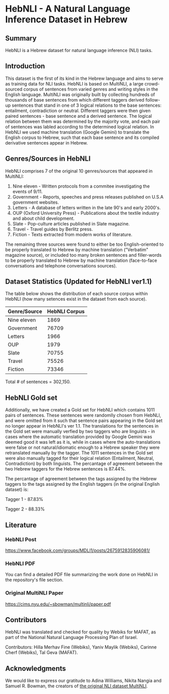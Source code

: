 # HebNLI - A Natural Language Inference Dataset in Hebrew

## Summary
HebNLI is a Hebrew dataset for natural language inference (NLI) tasks.

## Introduction
This dataset is the first of its kind in the Hebrew language and aims to serve as training data for NLI tasks.
HebNLI is based on MultiNLI, a large crowd-sourced corpus of sentences from varied genres and writing styles in the English language.
MultiNLI was originally built by collecting hundreds of thousands of base sentences from which different taggers derived follow-up sentences that stand in one of 3 logical relations to the base sentences: entailment, contradiction or neutral.
Different taggers were then given paired sentences - base sentence and a derived sentence. The logical relation between them was determined by the majority vote, and each pair of sentences was labled according to the determined logical relation.
In HebNLI we used machine translation (Google Gemini) to translate the English corpus to Hebrew, such that each base sentence and its compiled derivative sentences appear in Hebrew.

## Genres/Sources in HebNLI
HebNLI comprises 7 of the original 10 genres/sources that appeared in MultiNLI:
1. Nine eleven - Written protocols from a commitee investigating the events of 9/11.
2. Government - Reports, speeches and press releases published on U.S.A government websites.
3. Letters - A database of letters written in the late 90's and early 2000's.
4. OUP (Oxford University Press) - Publications about the textile industry and about child development.
5. Slate - Pop-culture articles published in Slate magazine.
6. Travel - Travel guides by Berlitz press.
7. Fiction - Texts extracted from modern works of literature.

The remaining three sources were found to either be too English-oriented to be properly translated to Hebrew by machine translation ("Verbatim" magazine source), or included too many broken sentences and filler-words to be properly translated to Hebrew by machine translation (face-to-face conversations and telephone conversations sources). 

## Dataset Statistics (Updated for HebNLI ver1.1)
The table below shows the distribution of each source corpus within HebNLI (how many setences exist in the dataset from each source).

| Genre/Source     |  HebNLI Corpus   |
|------------------|------------------|
| Nine eleven      |   1869           |
| Government       |   76709          |
| Letters          |   1966           |
| OUP              |   1979           |
| Slate            |   70755          |
| Travel           |   75526          |
| Fiction          |   73346          |

Total # of sentences = 302,150.

## HebNLI Gold set
Additionally, we have created a Gold set for HebNLI which contains 1011 pairs of sentences. These sentences were randomlly chosen from HebNLI, and were omitted from it such that sentence pairs appearing in the Gold set no longer appear in HebNLI's ver 1.1. The translations for the sentences in the Gold set were manually verfied by two taggers who are linguists - in cases where the automatic translation provided by Google Gemini was deemed good it was left as it is, while in cases where the auto-translations were false or not natural/idiomatic enough to a Hebrew speaker they were retranslated manually by the tagger. The 1011 sentences in the Gold set were also manually tagged for their logical relation (Entailment, Neutral, Contradiction) by both linguists.
The percantage of agreement between the two Hebrew taggers for the Hebrew sentences is 87.44%.

The percantage of agreement between the tags assigned by the Hebrew taggers to the tags assigned by the English taggers (in the original English dataset) is:

Tagger 1 - 87.83%

Tagger 2 - 88.33%


## Literature

### HebNLI Post
https://www.facebook.com/groups/MDLI1/posts/2675912835906081/

### HebNLI PDF
You can find a detailed PDF file summarizing the work done on HebNLI in the repository's file section.

### Original MultiNLI Paper
https://cims.nyu.edu/~sbowman/multinli/paper.pdf

## Contributors
HebNLI was translated and checked for quality by Webiks for MAFAT, as part of the National Natural Language Processing Plan of Israel. 

Contributors: Hilla Merhav Fine (Webiks), Yaniv Maylik (Webiks), Carinne Cherf (Webiks), Tal Geva (MAFAT).

## Acknowledgments
We would like to express our gratitude to Adina Williams, Nikita Nangia and Samuel R. Bowman, the creators of [the original NLI dataset MultiNLI](https://huggingface.co/datasets/nyu-mll/multi_nli).
